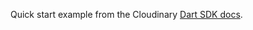 Quick start example from the Cloudinary [Dart SDK docs](https://cloudinary.com/documentation/dart_quick_start).
